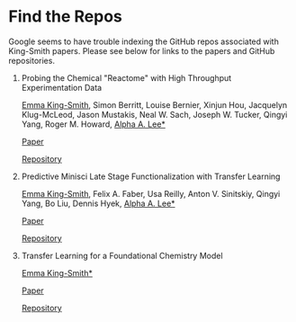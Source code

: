 # Find the Repos
Google seems to have trouble indexing the GitHub repos associated with King-Smith papers. Please see below for links to the papers and GitHub repositories.

1. Probing the Chemical "Reactome" with High Throughput Experimentation Data

   [Emma King-Smith](https://www.wolfson.cam.ac.uk/people/dr-emma-king-smith), Simon Berritt, Louise Bernier, Xinjun Hou, Jacquelyn Klug-McLeod, Jason Mustakis, Neal W. Sach, Joseph W. Tucker, Qingyi Yang, Roger M. Howard, [Alpha A. Lee*](https://www.alpha-lee.com/)

   [Paper](https://chemrxiv.org/engage/chemrxiv/article-details/64f74524dd1a73847f3e76e8)
   
   [Repository](https://github.com/emmaking-smith/HiTEA)

2. Predictive Minisci Late Stage Functionalization with Transfer Learning

   [Emma King-Smith](https://www.wolfson.cam.ac.uk/people/dr-emma-king-smith), Felix A. Faber, Usa Reilly, Anton V. Sinitskiy, Qingyi Yang, Bo Liu, Dennis Hyek, [Alpha A. Lee*](https://www.alpha-lee.com/) 
   
   [Paper](https://chemrxiv.org/engage/chemrxiv/article-details/64f7471679853bbd78275e41)

   [Repository](https://github.com/emmaking-smith/SET_LSF_CODE)

3. Transfer Learning for a Foundational Chemistry Model

   [Emma King-Smith*](https://www.wolfson.cam.ac.uk/people/dr-emma-king-smith)

   [Paper](https://chemrxiv.org/engage/chemrxiv/article-details/6501ed1a99918fe537e49e59)

   [Repository](https://github.com/emmaking-smith/Modular_Latent_Space)
